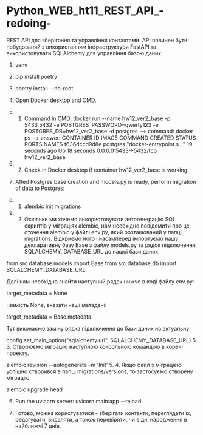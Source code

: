 # Python_WEB_ht11_REST_API_-redoing-
REST API для зберігання та управління контактами. API повинен бути побудований з використанням інфраструктури FastAPI та використовувати SQLAlchemy для управління базою даних.


1. venv
2. pip install poetry
3. poetry install --no-root 
4. Open Docker desktop and CMD. 

4. 1.  Command in CMD: 
docker run --name hw12_ver2_base -p 5433:5432 -e POSTGRES_PASSWORD=qwerty123 -e POSTGRES_DB=hw12_ver2_base -d postgres
--> command:
docker ps
--> answer:
CONTAINER ID   IMAGE      COMMAND                  CREATED          STATUS          PORTS                    NAMES
f636dccd9d8e   postgres   "docker-entrypoint.s…"   19 seconds ago   Up 18 seconds   0.0.0.0:5433->5432/tcp   hw12_ver2_base

4. 2. Check in Docker desktop if container hw12_ver2_base is working.

5. Afted Postgres base creation and models.py is ready, perform migration of data to Postgres:
5. 1. alembic init migrations
5. 2. Оскільки ми хочемо використовувати автогенерацію SQL скриптів у міграціях alembic, нам необхідно повідомити про це оточення alembic у файлі env.py, який розташований у папці migrations. Відкриємо його і насамперед імпортуємо нашу декларативну базу Base з файлу models.py та рядок підключення SQLALCHEMY_DATABASE_URL до нашої бази даних.

from src.database.models import Base
from src.database.db import SQLALCHEMY_DATABASE_URL

Далі нам необхідно знайти наступний рядок нижче в коді файлу env.py:

target_metadata = None

і замість None, вказати наші метадані:

target_metadata = Base.metadata

Тут виконаємо заміну рядка підключення до бази даних на актуальну:

config.set_main_option("sqlalchemy.url", SQLALCHEMY_DATABASE_URL)
5. 3. Створюємо міграцію наступною консольною командою в корені проекту.

alembic revision --autogenerate -m 'Init'
5. 4. Якщо файл з міграцією успішно створився в папці migrations/versions, то застосуємо створену міграцію:

alembic upgrade head

6. Run the uvicorn server:  uvicorn main:app --reload

7. Готово, можна користуватися - зберігати контакти, переглядати їх, редагувати, видаляти, а також перевіряти, чи є дні народження в найближчі 7 днів.